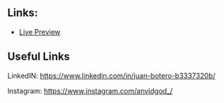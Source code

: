 ## Links:

+ [Live Preview](https://juan-botero.netlify.app)

## Useful Links

LinkedIN: <https://www.linkedin.com/in/juan-botero-b3337320b/>

Instagram: <https://www.instagram.com/anvidgod_/>

